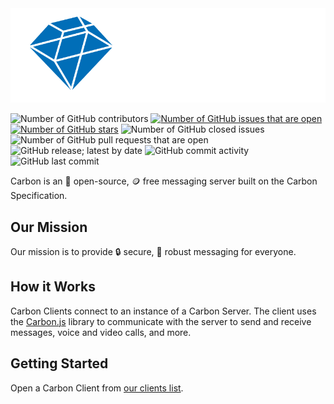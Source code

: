 <img src="/images/logo.png" width="827">

![Number of GitHub contributors](https://img.shields.io/github/contributors/carbon-chat/carbon)
[![Number of GitHub issues that are open](https://img.shields.io/github/issues/carbon-chat/carbon)](https://github.com/carbon-chat/carbon/issues)
[![Number of GitHub stars](https://img.shields.io/github/stars/carbon-chat/carbon)](https://github.com/carbon-chat/carbon/stargazers)
![Number of GitHub closed issues](https://img.shields.io/github/issues-closed/carbon-chat/carbon)
![Number of GitHub pull requests that are open](https://img.shields.io/github/issues-pr-raw/carbon-chat/carbon)
![GitHub release; latest by date](https://img.shields.io/github/v/release/carbon-chat/carbon)
![GitHub commit activity](https://img.shields.io/github/commit-activity/m/carbon-chat/carbon)
![GitHub last commit](https://img.shields.io/github/last-commit/carbon-chat/carbon)

Carbon is an 📖 open-source, 🪙 free messaging server built on the Carbon Specification.

## Our Mission

Our mission is to provide 🔒 secure, 🎯 robust messaging for everyone.

## How it Works

Carbon Clients connect to an instance of a Carbon Server. The client uses the [Carbon.js](https://github.com/carbon-chat/carbon.js) library to communicate with the server to send and receive messages, voice and video calls, and more.

## Getting Started

Open a Carbon Client from [our clients list](https://github.com/carbon-chat/carbon/wiki/Carbon-Supported-Clients).
